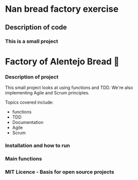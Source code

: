 # Nan bread factory exercise
## Description of code
### This is a small project

 # Factory of Alentejo Bread :taco: 

### Description of project
This small project looks at using functions and TDD. 
We're also implementing Agile and Scrum principles. 

Topics covered include: 
- functions 
- TDD
- Documentation 
- Agile 
- Scrum 


### Installation and how to run

### Main functions

### MIT Licence - Basis for open source projects